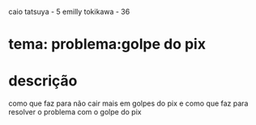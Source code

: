 caio tatsuya - 5
emilly tokikawa - 36

# tema: problema:golpe do pix
 
# descrição
como que faz para não cair mais em golpes do pix e como que faz para resolver o problema com o golpe do pix
